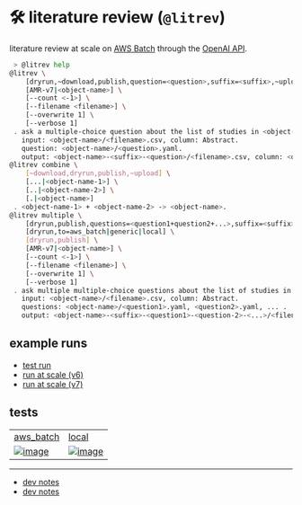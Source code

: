 
# 🛠️ literature review (`@litrev`)

literature review at scale on [AWS Batch](https://aws.amazon.com/batch/) through the [OpenAI API](../completion/).


```bash
 > @litrev help
@litrev \
	[dryrun,~download,publish,question=<question>,suffix=<suffix>,~upload] \
	[AMR-v7|<object-name>] \
	[--count <-1>] \
	[--filename <filename>] \
	[--overwrite 1] \
	[--verbose 1]
 . ask a multiple-choice question about the list of studies in <object-name>.
   input: <object-name>/<filename>.csv, column: Abstract.
   question: <object-name>/<question>.yaml.
   output: <object-name>-<suffix>-<question>/<filename>.csv, column: <question>.
@litrev combine \
	[~download,dryrun,publish,~upload] \
	[...|<object-name-1>] \
	[..|<object-name-2>] \
	[.|<object-name>]
 . <object-name-1> + <object-name-2> -> <object-name>.
@litrev multiple \
	[dryrun,publish,questions=<question1+question2+...>,suffix=<suffix>] \
	[dryrun,to=aws_batch|generic|local] \
	[dryrun,publish] \
	[AMR-v7|<object-name>] \
	[--count <-1>] \
	[--filename <filename>] \
	[--overwrite 1] \
	[--verbose 1]
 . ask multiple multiple-choice questions about the list of studies in <object-name>.
   input: <object-name>/<filename>.csv, column: Abstract.
   questions: <object-name>/<question1>.yaml, <question2>.yaml, ... .
   output: <object-name>-<suffix>-<question1>-<question-2>-<...>/<filename>.csv, columns: <question1>, <question2>, ... .
```

## example runs

- [test run](./docs/test.md)
- [run at scale (v6)](./docs/v6.md)
- [run at scale (v7)](./docs/v7.md)

## tests

|   |   |
| --- | --- |
| [aws_batch](https://github.com/kamangir/notebooks-and-scripts/tree/main/notebooks_and_scripts/workflow/runners/aws_batch.py) | [local](https://github.com/kamangir/notebooks-and-scripts/tree/main/notebooks_and_scripts/workflow/runners/local.py) |
| [![image](https://kamangir-public.s3.ca-central-1.amazonaws.com/AMR-v7-test-litrev-multiple-aws_batch-study-type-screening-result/workflow.gif?raw=true&random=DFXhv3gnIGqmcw8E)](https://kamangir-public.s3.ca-central-1.amazonaws.com/AMR-v7-test-litrev-multiple-aws_batch-study-type-screening-result/workflow.gif?raw=true&random=DFXhv3gnIGqmcw8E) | [![image](https://kamangir-public.s3.ca-central-1.amazonaws.com/AMR-v7-test-litrev-multiple-local-study-type-screening-result/workflow.gif?raw=true&random=jPP2ZlYMLcOx1xVp)](https://kamangir-public.s3.ca-central-1.amazonaws.com/AMR-v7-test-litrev-multiple-local-study-type-screening-result/workflow.gif?raw=true&random=jPP2ZlYMLcOx1xVp) |

---

- [dev notes](https://arash-kamangir.medium.com/%EF%B8%8F-open-ai-experiments-146-6d3390da78c3)
- [dev notes](https://arash-kamangir.medium.com/%EF%B8%8F-open-ai-experiments-145-dc241e47d9e1)
